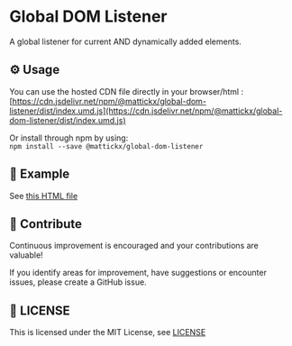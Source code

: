 # Global DOM Listener

A global listener for current AND dynamically added elements.

## ⚙️ Usage

You can use the hosted CDN file directly in your browser/html :<br>
[https://cdn.jsdelivr.net/npm/@mattickx/global-dom-listener/dist/index.umd.js](https://cdn.jsdelivr.net/npm/@mattickx/global-dom-listener/dist/index.umd.js)

Or install through npm by using:<br>
`npm install --save @mattickx/global-dom-listener`

## 🔧 Example

See [this HTML file](./index.html)

## 🤝 Contribute
Continuous improvement is encouraged and your contributions are valuable!

If you identify areas for improvement, have suggestions or encounter issues, please create a GitHub issue.

## 📜 LICENSE

This is licensed under the MIT License, see [LICENSE](./LICENSE)
